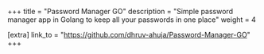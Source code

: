 +++
title = "Password Manager GO"
description = "Simple password manager app in Golang to keep all your passwords in one place"
weight = 4

[extra]
link_to = "https://github.com/dhruv-ahuja/Password-Manager-GO"
+++

